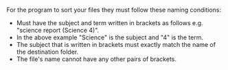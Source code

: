 For the program to sort your files they must follow these naming conditions:
- Must have the subject and term written in brackets as follows e.g. "science report (Science 4)".
- In the above example "Science" is the subject and "4" is the term.
- The subject that is written in brackets must exactly match the name of the destination folder.
- The file's name cannot have any other pairs of brackets.
